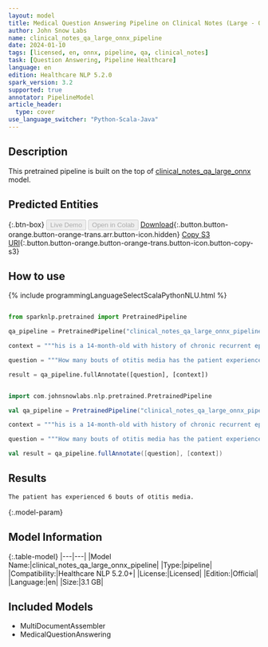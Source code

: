 ```yaml
---
layout: model
title: Medical Question Answering Pipeline on Clinical Notes (Large - ONNX)
author: John Snow Labs
name: clinical_notes_qa_large_onnx_pipeline
date: 2024-01-10
tags: [licensed, en, onnx, pipeline, qa, clinical_notes]
task: [Question Answering, Pipeline Healthcare]
language: en
edition: Healthcare NLP 5.2.0
spark_version: 3.2
supported: true
annotator: PipelineModel
article_header:
  type: cover
use_language_switcher: "Python-Scala-Java"
---
```


## Description

This pretrained pipeline is built on the top of [clinical_notes_qa_large_onnx](https://nlp.johnsnowlabs.com/2023/08/17/clinical_notes_qa_large_onnx_en.html) model.

## Predicted Entities



{:.btn-box}
<button class="button button-orange" disabled>Live Demo</button>
<button class="button button-orange" disabled>Open in Colab</button>
[Download](https://s3.amazonaws.com/auxdata.johnsnowlabs.com/clinical/models/clinical_notes_qa_large_onnx_pipeline_en_5.2.0_3.2_1704901310717.zip){:.button.button-orange.button-orange-trans.arr.button-icon.hidden}
[Copy S3 URI](s3://auxdata.johnsnowlabs.com/clinical/models/clinical_notes_qa_large_onnx_pipeline_en_5.2.0_3.2_1704901310717.zip){:.button.button-orange.button-orange-trans.button-icon.button-copy-s3}

## How to use



<div class="tabs-box" markdown="1">
{% include programmingLanguageSelectScalaPythonNLU.html %}
  
```python

from sparknlp.pretrained import PretrainedPipeline

qa_pipeline = PretrainedPipeline("clinical_notes_qa_large_onnx_pipeline", "en", "clinical/models")

context = """his is a 14-month-old with history of chronic recurrent episodes of otitis media, totalling 6 bouts, requiring antibiotics since birth. There is also associated chronic nasal congestion. There had been no bouts of spontaneous tympanic membrane perforation, but there had been elevations of temperature up to 102 during the acute infection. He is being admitted at this time for myringotomy and tube insertion under general facemask anesthesia."""

question = """How many bouts of otitis media has the patient experienced?"""

result = qa_pipeline.fullAnnotate([question], [context])

```
```scala

import com.johnsnowlabs.nlp.pretrained.PretrainedPipeline

val qa_pipeline = PretrainedPipeline("clinical_notes_qa_large_onnx_pipeline", "en", "clinical/models")

context = """his is a 14-month-old with history of chronic recurrent episodes of otitis media, totalling 6 bouts, requiring antibiotics since birth. There is also associated chronic nasal congestion. There had been no bouts of spontaneous tympanic membrane perforation, but there had been elevations of temperature up to 102 during the acute infection. He is being admitted at this time for myringotomy and tube insertion under general facemask anesthesia."""

question = """How many bouts of otitis media has the patient experienced?"""

val result = qa_pipeline.fullAnnotate([question], [context])

```
</div>

## Results

```bash
The patient has experienced 6 bouts of otitis media.
```

{:.model-param}
## Model Information

{:.table-model}
|---|---|
|Model Name:|clinical_notes_qa_large_onnx_pipeline|
|Type:|pipeline|
|Compatibility:|Healthcare NLP 5.2.0+|
|License:|Licensed|
|Edition:|Official|
|Language:|en|
|Size:|3.1 GB|

## Included Models

- MultiDocumentAssembler
- MedicalQuestionAnswering
